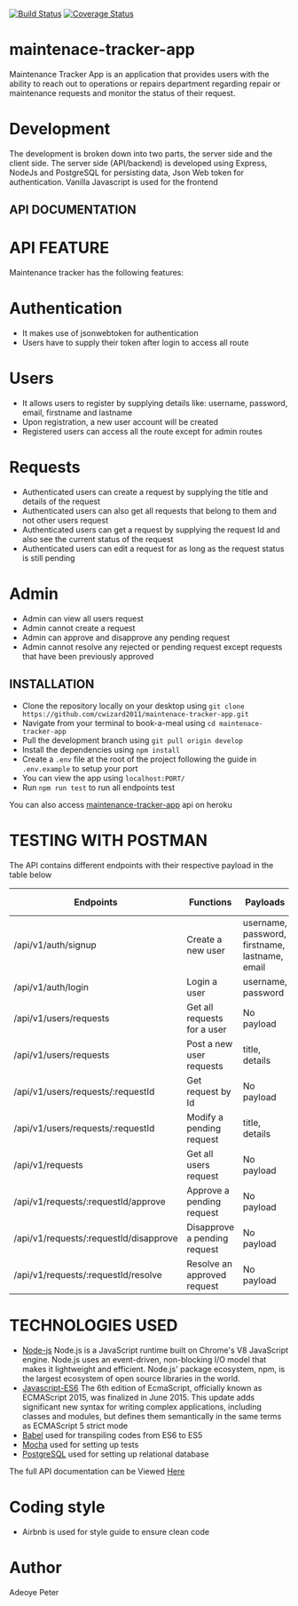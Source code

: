 [![Build Status](https://travis-ci.org/cwizard2011/maintenace-tracker-app.svg?branch=develop)](https://travis-ci.org/cwizard2011/maintenace-tracker-app)
[![Coverage Status](https://coveralls.io/repos/github/cwizard2011/maintenace-tracker-app/badge.svg)](https://coveralls.io/github/cwizard2011/maintenace-tracker-app)

# maintenace-tracker-app
Maintenance Tracker App is an application that provides users with the ability to reach out to  operations or repairs department regarding repair or maintenance requests and monitor the  status of their request. 

# Development
The development is broken down into two parts, the server side and the client side. The server side (API/backend) is developed using Express, NodeJs and PostgreSQL for persisting data, Json Web token for authentication. Vanilla Javascript is used for the frontend

## API DOCUMENTATION

# API FEATURE
Maintenance tracker has the following features:

# Authentication
- It makes use of jsonwebtoken for authentication
- Users have to supply their token after login to access all route

# Users
- It allows users to register by supplying details like: username, password, email, firstname and lastname
- Upon registration, a new user account will be created
- Registered users can access all the route except for admin routes

# Requests
- Authenticated users can create a request by supplying the title and details of the request
- Authenticated users can also get all requests that belong to them and not other users request
- Authenticated users can get a request by supplying the request Id and also see the current status of the request
- Authenticated users can edit a request for as long as the request status is still pending

# Admin
- Admin can view all users request
- Admin cannot create a request
- Admin can approve and disapprove any pending request
- Admin cannot resolve any rejected or pending request except requests that have been previously approved


## INSTALLATION
- Clone the repository locally on your desktop using ```git clone https://github.com/cwizard2011/maintenace-tracker-app.git```
- Navigate from your terminal to book-a-meal using ```cd maintenace-tracker-app```
- Pull the development branch using ```git pull origin develop```
- Install the dependencies using ```npm install```
- Create a ```.env``` file at the root of the project following the guide in ```.env.example``` to setup your port
- You can view the app using ```localhost:PORT/```
- Run ```npm run test``` to run all endpoints test

You can also access [maintenance-tracker-app](http://peter-maintenance-app.herokuapp.com/) api on heroku

# TESTING WITH POSTMAN
The API contains different endpoints with their respective payload in the table below

|Endpoints|Functions|Payloads|Requets Method|
|---------|---------|--------|--------------|
|/api/v1/auth/signup| Create a new user|username, password, firstname, lastname, email| POST|
|/api/v1/auth/login| Login a user|username, password| POST|
|/api/v1/users/requests| Get all requests for a user|No payload|GET|
|/api/v1/users/requests| Post a new user requests|title, details| POST|
|/api/v1/users/requests/:requestId| Get request by Id|No payload| GET|
|/api/v1/users/requests/:requestId| Modify a pending request|title, details| PUT|
|/api/v1/requests| Get all users request|No payload|GET|
|/api/v1/requests/:requestId/approve| Approve a pending request|No payload| PUT|
|/api/v1/requests/:requestId/disapprove| Disapprove a pending request|No payload| PUT|
|/api/v1/requests/:requestId/resolve| Resolve an approved request|No payload| PUT|


# TECHNOLOGIES USED
- [Node-js](https://nodejs.org/en/) Node.js is a JavaScript runtime built on Chrome's V8 JavaScript engine. Node.js uses an event-driven, non-blocking I/O model that makes it lightweight and efficient. Node.js' package ecosystem, npm, is the largest ecosystem of open source libraries in the world.
- [Javascript-ES6](https://en.wikipedia.org/wiki/ECMAScript) The 6th edition of EcmaScript, officially known as ECMAScript 2015, was finalized in June 2015. This update adds significant new syntax for writing complex applications, including classes and modules, but defines them semantically in the same terms as ECMAScript 5 strict mode
- [Babel](https://babeljs.io/) used for transpiling codes from ES6 to ES5
- [Mocha](https://mochajs.org/) used for setting up tests
- [PostgreSQL](https://www.postgresql.org/) used for setting up relational database

The full API documentation can be Viewed [Here](https://maintenancetracker2.docs.apiary.io/#)

# Coding style
- Airbnb is used for style guide to ensure clean code

# Author
Adeoye Peter
